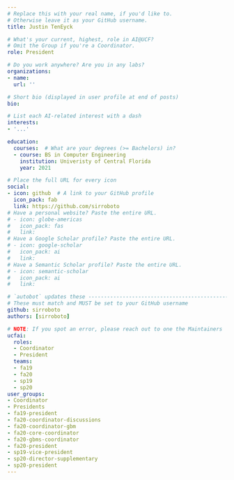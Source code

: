```yaml
---
# Replace this with your real name, if you'd like to.
# Otherwise leave it as your GitHub username.
title: Justin TenEyck

# What's your current, highest, role in AI@UCF?
# Omit the Group if you're a Coordinator.
role: President

# Do you work anywhere? Are you in any labs?
organizations:
- name:
  url: ''

# Short bio (displayed in user profile at end of posts)
bio:

# List each AI-related interest with a dash
interests:
- '...'

education:
  courses:  # What are your degrees (>= Bachelors) in?
  - course: BS in Computer Engineering
    institution: Univeristy of Central Florida
    year: 2021

# Place the full URL for every icon
social:
- icon: github  # A link to your GitHub profile
  icon_pack: fab
  link: https://github.com/sirroboto
# Have a personal website? Paste the entire URL.
# - icon: globe-americas
#   icon_pack: fas
#   link:
# Have a Google Scholar profile? Paste the entire URL.
# - icon: google-scholar
#   icon_pack: ai
#   link:
# Have a Semantic Scholar profile? Paste the entire URL.
# - icon: semantic-scholar
#   icon_pack: ai
#   link:

# `autobot` updates these ----------------------------------------------------
# These must match and MUST be set to your GitHub username
github: sirroboto
authors: [sirroboto]

# NOTE: If you spot an error, please reach out to one the Maintainers
ucfai:
  roles:
  - Coordinator
  - President
  teams:
  - fa19
  - fa20
  - sp19
  - sp20
user_groups:
- Coordinator
- Presidents
- fa19-president
- fa20-coordinator-discussions
- fa20-coordinator-gbm
- fa20-core-coordinator
- fa20-gbms-coordinator
- fa20-president
- sp19-vice-president
- sp20-director-supplementary
- sp20-president
---
```

